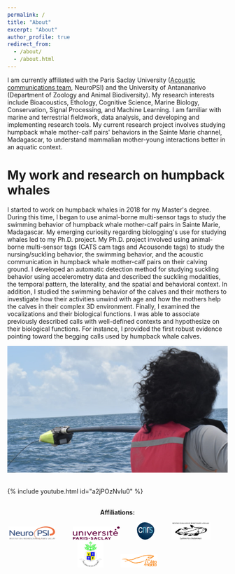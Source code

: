 ```yaml
---
permalink: /
title: "About"
excerpt: "About"
author_profile: true
redirect_from: 
  - /about/
  - /about.html
---
```


I am currently affiliated with the Paris Saclay University ([Acoustic communications team](https://www.cb.universite-paris-saclay.fr/), NeuroPSI) and the University of Antananarivo (Department of Zoology and Animal Biodiversity). My research interests include Bioacoustics, Ethology, Cognitive Science, Marine Biology, Conservation, Signal Processing, and Machine Learning. I am familiar with marine and terrestrial fieldwork, data analysis, and developing and implementing research tools. My current research project involves studying humpback whale mother-calf pairs' behaviors in the Sainte Marie channel, Madagascar, to understand mammalian mother-young interactions better in an aquatic context.

My work and research on humpback whales
====

I started to work on humpback whales in 2018 for my Master's degree. During this time, I began to use animal-borne multi-sensor tags to study the swimming behavior of humpback whale mother-calf pairs in Sainte Marie, Madagascar. My emerging curiosity regarding biologging's use for studying whales led to my Ph.D. project. My Ph.D. project involved using animal-borne multi-sensor tags (CATS cam tags and Acousonde tags) to study the nursing/suckling behavior, the swimming behavior, and the acoustic communication in humpback whale mother-calf pairs on their calving ground. I developed an automatic detection method for studying suckling behavior using accelerometry data and described the suckling modalities, the temporal pattern, the laterality, and the spatial and behavioral context. In addition, I studied the swimming behavior of the calves and their mothers to investigate how their activities unwind with age and how the mothers help the calves in their complex 3D environment. Finally, I examined the vocalizations and their biological functions. I was able to associate previously described calls with well-defined contexts and hypothesize on their biological functions. For instance, I provided the first robust evidence pointing toward the begging calls used by humpback whale calves.

![Tagging](/images/pose.png)
<br><br>

{% include youtube.html id="a2jPOzNvIu0" %}
<br><br>

<p align="center">
<b>Affiliations:</b>
</p>

<p align="center">
<img width="107" height="30" src="/images/neuropsi.jpg"> 
  &nbsp;&nbsp;&nbsp;&nbsp;&nbsp;&nbsp;&nbsp;&nbsp; <img width="107" height="30" src="/images/UPsaclay.png">
  &nbsp;&nbsp;&nbsp;&nbsp;&nbsp;&nbsp;&nbsp;&nbsp; <img width="40" height="40" src="/images/cnrs.png">
  &nbsp;&nbsp;&nbsp;&nbsp;&nbsp;&nbsp;&nbsp;&nbsp; <img width="90" height="40" src="/images/logoba.jpg">
  &nbsp;&nbsp;&nbsp;&nbsp;&nbsp;&nbsp;&nbsp;&nbsp; <img width="60" height="60" src="/images/tana.jpg">
  &nbsp;&nbsp;&nbsp;&nbsp;&nbsp;&nbsp;&nbsp;&nbsp; <img width="85" height="30" src="/images/cetamada.png">
</p>
